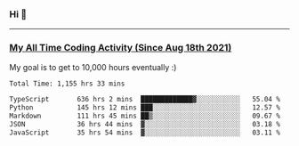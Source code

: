 ### Hi 🙂

---

### <a href="https://wakatime.com/@Eroxl">My All Time Coding Activity (Since Aug 18th 2021)</a>
My goal is to get to 10,000 hours eventually :)
<!--START_SECTION:waka-->

```txt
Total Time: 1,155 hrs 33 mins

TypeScript       636 hrs 2 mins  █████████████▓░░░░░░░░░░░   55.04 %
Python           145 hrs 12 mins ███░░░░░░░░░░░░░░░░░░░░░░   12.57 %
Markdown         111 hrs 45 mins ██▒░░░░░░░░░░░░░░░░░░░░░░   09.67 %
JSON             36 hrs 44 mins  ▓░░░░░░░░░░░░░░░░░░░░░░░░   03.18 %
JavaScript       35 hrs 54 mins  ▓░░░░░░░░░░░░░░░░░░░░░░░░   03.11 %
```

<!--END_SECTION:waka-->

